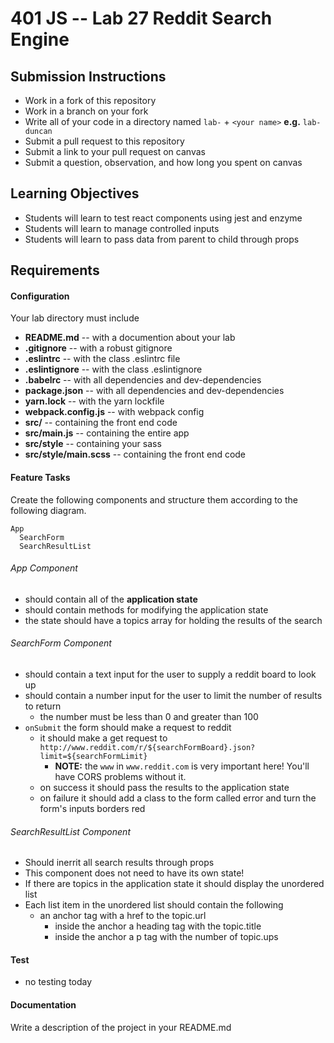 401 JS --  Lab 27 Reddit Search Engine
===

## Submission Instructions
  * Work in a fork of this repository
  * Work in a branch on your fork
  * Write all of your code in a directory named `lab-` + `<your name>` **e.g.** `lab-duncan`
  * Submit a pull request to this repository
  * Submit a link to your pull request on canvas
  * Submit a question, observation, and how long you spent on canvas  
  
## Learning Objectives  
* Students will learn to test react components using jest and enzyme 
* Students will learn to manage controlled inputs
* Students will learn to pass data from parent to child through props

## Requirements  
#### Configuration  
Your lab directory must include  
* **README.md** -- with a documention about your lab
* **.gitignore** -- with a robust gitignore
* **.eslintrc** -- with the class .eslintrc file
* **.eslintignore** -- with the class .eslintignore
* **.babelrc** -- with all dependencies and dev-dependencies 
* **package.json** -- with all dependencies and dev-dependencies 
* **yarn.lock** -- with the yarn lockfile
* **webpack.config.js** -- with webpack config
* **src/** -- containing the front end code
* **src/main.js** -- containing the entire app
* **src/style** -- containing your sass
* **src/style/main.scss** -- containing the front end code
 
#### Feature Tasks 
Create the following components and structure them according to the following diagram.  
```
App
  SearchForm
  SearchResultList
``` 
###### App Component
* should contain all of the **application state** 
* should contain methods for modifying the application state
* the state should have a topics array for holding the results of the search

###### SearchForm Component
* should contain a text input for the user to supply a reddit board to look up
* should contain a number input for the user to limit the number of results to return 
  * the number must be less than 0 and greater than 100
* `onSubmit` the form should make a request to reddit 
  * it should make a get request to `http://www.reddit.com/r/${searchFormBoard}.json?limit=${searchFormLimit}`
    * **NOTE:** the `www` in `www.reddit.com` is very important here! You'll have CORS problems without it.
  * on success it should pass the results to the application state
  * on failure it should add a class to the form called error and turn the form's inputs borders red

###### SearchResultList Component
* Should inerrit all search results through props
* This component does not need to have its own state!
* If there are topics in the application state it should display the unordered list 
* Each list item in the unordered list should contain the following
  * an anchor tag with a href to the topic.url 
    * inside the anchor a heading tag with the topic.title 
    * inside the anchor a p tag with the number of topic.ups 

#### Test
* no testing today

####  Documentation  
Write a description of the project in your README.md
